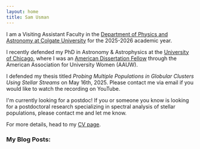 ```yaml
---
layout: home
title: Sam Usman
---
```

I am a Visiting Assistant Faculty in the [Department of Physics and Astronomy
at Colgate
University](https://www.colgate.edu/academics/departments-programs/department-physics-and-astronomy) for the 2025-2026 academic year.

I recently defended my PhD in Astronomy & Astrophysics at the [University of
Chicago](https://astrophysics.uchicago.edu), where I was an [American Dissertation
Fellow](https://astrophysics.uchicago.edu/news/article/samantha-usman-has-been-awarded-the-aauw-american-dissertation-fellowship/) through the American Association for University Women (AAUW).

I defended my thesis titled *Probing Multiple Populations in
Globular Clusters Using Stellar Streams* on May 16th, 2025. 
Please contact me via email if you would like to watch the recording on YouTube.

I'm currently looking for a postdoc!
If you or someone you know is looking for a postdoctoral research specializing
in spectral analysis of stellar populations, please contact me and let me know.

For more details, head to my [CV page](CV.md).

### My Blog Posts:
